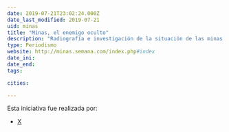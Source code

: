 ```yaml
---
date: 2019-07-21T23:02:24.000Z
date_last_modified: 2019-07-21
uid: minas
title: "Minas, el enemigo oculto"
description: "Radiografía e investigación de la situación de las minas antipersona en Colombia y el panorama en épocas de posconflicto."
type: Periodismo
website: http://minas.semana.com/index.php#index
date_ini: 
date_end: 
tags:

cities: 

---
```


Esta iniciativa fue realizada por:

- [X](/organizaciones/semana)
